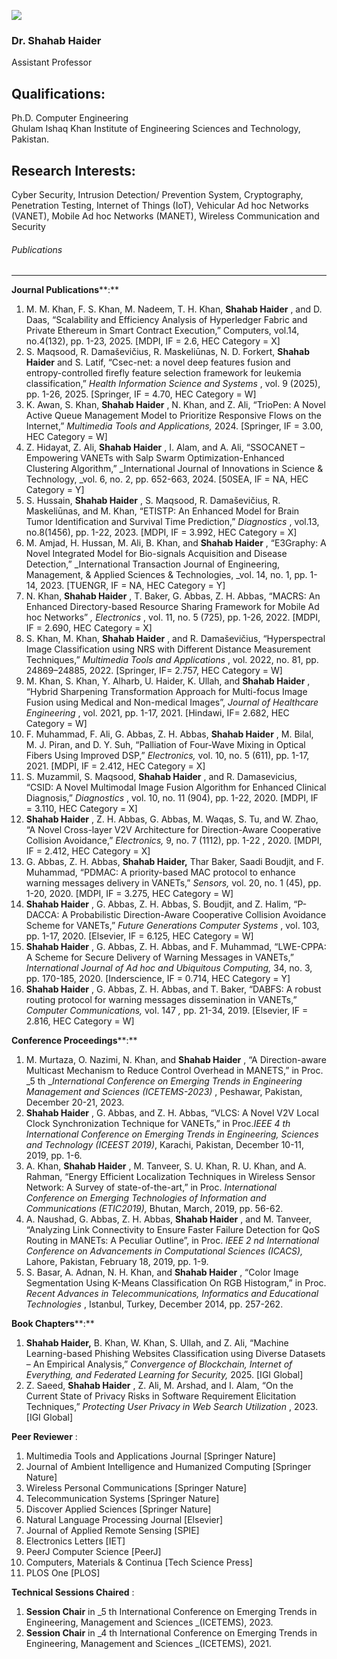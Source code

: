 [![](https://giki.edu.pk/wp-content/uploads/2019/11/1742374442994-455x450.jpg)](https://giki.edu.pk/wp-content/uploads/2019/11/1742374442994.jpg)
### Dr. Shahab Haider
Assistant Professor
## Qualifications:
Ph.D. Computer Engineering  
Ghulam Ishaq Khan Institute of Engineering Sciences and Technology,   
Pakistan.
## Research Interests:
Cyber Security, Intrusion Detection/ Prevention System, Cryptography, Penetration Testing, Internet of Things (IoT), Vehicular Ad hoc Networks (VANET), Mobile Ad hoc Networks (MANET), Wireless Communication and Security
###### Publications
* * *
**Journal Publications****:**
  1. M. M. Khan, F. S. Khan, M. Nadeem, T. H. Khan, **Shahab Haider** , and D. Daas, “Scalability and Efficiency Analysis of Hyperledger Fabric and Private Ethereum in Smart Contract Execution,” Computers, vol.14, no.4(132), pp. 1-23, 2025. [MDPI, IF = 2.6, HEC Category = X]
  2. S. Maqsood, R. Damaševičius, R. Maskeliūnas, N. D. Forkert, **Shahab Haider** and S. Latif, “Csec-net: a novel deep features fusion and entropy-controlled firefly feature selection framework for leukemia classification,” _Health Information Science and Systems_ , vol. 9 (2025), pp. 1-26, 2025. [Springer, IF = 4.70, HEC Category = W]
  3. K. Awan, S. Khan, **Shahab Haider** , N. Khan, and Z. Ali, “TrioPen: A Novel Active Queue Management Model to Prioritize Responsive Flows on the Internet,” _Multimedia Tools and Applications,_ 2024. [Springer, IF = 3.00, HEC Category = W]
  4. Z. Hidayat, Z. Ali, **Shahab Haider** , I. Alam, and A. Ali, “SSOCANET – Empowering VANETs with Salp Swarm Optimization-Enhanced Clustering Algorithm,” _International Journal of Innovations in Science & Technology, _vol. 6, no. 2, pp. 652-663, 2024. [50SEA, IF = NA, HEC Category = Y]
  5. S. Hussain, **Shahab Haider** , S. Maqsood, R. Damaševičius, R. Maskeliūnas, and M. Khan, “ETISTP: An Enhanced Model for Brain Tumor Identification and Survival Time Prediction,” _Diagnostics_ , vol.13, no.8(1456), pp. 1-22, 2023. [MDPI, IF = 3.992, HEC Category = X]
  6. M. Amjad, H. Hussan, M. Ali, B. Khan, and **Shahab Haider** , “E3Graphy: A Novel Integrated Model for Bio-signals Acquisition and Disease Detection,” _International Transaction Journal of Engineering, Management, & Applied Sciences & Technologies, _vol. 14, no. 1, pp. 1-14, 2023. [TUENGR, IF = NA, HEC Category = Y]
  7. N. Khan, **Shahab Haider** , T. Baker, G. Abbas, Z. H. Abbas, “MACRS: An Enhanced Directory-based Resource Sharing Framework for Mobile Ad hoc Networks” _, Electronics_ , vol. 11, no. 5 (725), pp. 1-26, 2022. [MDPI, IF = 2.690, HEC Category = X]
  8. S. Khan, M. Khan, **Shahab Haider** , and R. Damaševičius, “Hyperspectral Image Classification using NRS with Different Distance Measurement Techniques,” _Multimedia Tools and Applications_ , vol. 2022, no. 81, pp. 24869–24885, 2022. [Springer, IF= 2.757, HEC Category = W]
  9. M. Khan, S. Khan, Y. Alharb, U. Haider, K. Ullah, and **Shahab Haider** , “Hybrid Sharpening Transformation Approach for Multi-focus Image Fusion using Medical and Non-medical Images”, _Journal of Healthcare Engineering_ , vol. 2021, pp. 1-17, 2021. [Hindawi, IF= 2.682, HEC Category = W]
  10. F. Muhammad, F. Ali, G. Abbas, Z. H. Abbas, **Shahab Haider** , M. Bilal, M. J. Piran, and D. Y. Suh, “Palliation of Four-Wave Mixing in Optical Fibers Using Improved DSP,” _Electronics,_ vol. 10, no. 5 (611), pp. 1-17, 2021. [MDPI, IF = 2.412, HEC Category = X]
  11. S. Muzammil, S. Maqsood, **Shahab Haider** , and R. Damasevicius, “CSID: A Novel Multimodal Image Fusion Algorithm for Enhanced Clinical Diagnosis,” _Diagnostics_ , vol. 10, no. 11 (904), pp. 1-22, 2020. [MDPI, IF = 3.110, HEC Category = X]
  12. **Shahab Haider** , Z. H. Abbas, G. Abbas, M. Waqas, S. Tu, and W. Zhao, “A Novel Cross-layer V2V Architecture for Direction-Aware Cooperative Collision Avoidance,” _Electronics,_ 9, no. 7 (1112), pp. 1-22 , 2020. [MDPI, IF = 2.412, HEC Category = X]
  13. G. Abbas, Z. H. Abbas, **Shahab Haider,** Thar Baker, Saadi Boudjit, and F. Muhammad, “PDMAC: A priority-based MAC protocol to enhance warning messages delivery in VANETs,” _Sensors,_ vol. 20, no. 1 (45), pp. 1-20, 2020. [MDPI, IF = 3.275, HEC Category = W]
  14. **Shahab Haider** , G. Abbas, Z. H. Abbas, S. Boudjit, and Z. Halim, “P-DACCA: A Probabilistic Direction-Aware Cooperative Collision Avoidance Scheme for VANETs,” _Future Generations Computer Systems_ , vol. 103, pp. 1-17, 2020. [Elsevier, IF = 6.125, HEC Category = W]
  15. **Shahab Haider** , G. Abbas, Z. H. Abbas, and F. Muhammad, “LWE-CPPA: A Scheme for Secure Delivery of Warning Messages in VANETs,” _International Journal of Ad hoc and Ubiquitous Computing,_ 34, no. 3, pp. 170-185, 2020. [Inderscience, IF = 0.714, HEC Category = Y]
  16. **Shahab Haider** , G. Abbas, Z. H. Abbas, and T. Baker, “DABFS: A robust routing protocol for warning messages dissemination in VANETs,”  _Computer Communications,_ vol. 147 _,_ pp. 21-34, 2019. [Elsevier, IF = 2.816, HEC Category = W]


**Conference Proceedings****:**
  1. M. Murtaza, O. Nazimi, N. Khan, and **Shahab Haider** , “A Direction-aware Multicast Mechanism to Reduce Control Overhead in MANETS,” in Proc. _5 th __International Conference on Emerging Trends in Engineering Management and Sciences (ICETEMS-2023)_ , Peshawar, Pakistan, December 20-21, 2023.
  2. **Shahab Haider** , G. Abbas, and Z. H. Abbas, “VLCS: A Novel V2V Local Clock Synchronization Technique for VANETs,” in Proc._IEEE 4 th International Conference on Emerging Trends in Engineering, Sciences and Technology (ICEEST 2019)_, Karachi, Pakistan, December 10-11, 2019, pp. 1-6.
  3. A. Khan, **Shahab Haider** , M. Tanveer, S. U. Khan, R. U. Khan, and A. Rahman, “Energy Efficient Localization Techniques in Wireless Sensor Network: A Survey of state-of-the-art,” in Proc. _International Conference on Emerging Technologies of Information and Communications (ETIC2019),_ Bhutan, March, 2019, pp. 56-62.
  4. A. Naushad, G. Abbas, Z. H. Abbas, **Shahab Haider** , and M. Tanveer, “Analyzing Link Connectivity to Ensure Faster Failure Detection for QoS Routing in MANETs: A Peculiar Outline”, in Proc. _IEEE 2 nd International Conference on Advancements in Computational Sciences (ICACS),_ Lahore, Pakistan, February 18, 2019, pp. 1-9.
  5. S. Basar, A. Adnan, N. H. Khan, and **Shahab Haider** , “Color Image Segmentation Using K-Means Classification On RGB Histogram,” in Proc.  _Recent Advances in Telecommunications, Informatics and Educational Technologies_ , Istanbul, Turkey, December 2014, pp. 257-262.


**Book Chapters****:**
  1. **Shahab Haider,** B. Khan, W. Khan, S. Ullah, and Z. Ali, “Machine Learning-based Phishing Websites Classification using Diverse Datasets – An Empirical Analysis,” _Convergence of Blockchain, Internet of Everything, and Federated Learning for Security,_ 2025. [IGI Global]
  2. Z. Saeed, **Shahab Haider** , Z. Ali, M. Arshad, and I. Alam, “On the Current State of Privacy Risks in Software Requirement Elicitation Techniques,” _Protecting User Privacy in Web Search Utilization_ , 2023. [IGI Global]


**Peer Reviewer** :
  1. Multimedia Tools and Applications Journal [Springer Nature]
  2. Journal of Ambient Intelligence and Humanized Computing [Springer Nature]
  3. Wireless Personal Communications [Springer Nature]
  4. Telecommunication Systems [Springer Nature]
  5. Discover Applied Sciences [Springer Nature]
  6. Natural Language Processing Journal [Elsevier]
  7. Journal of Applied Remote Sensing [SPIE]
  8. Electronics Letters [IET]
  9. PeerJ Computer Science [PeerJ]
  10. Computers, Materials & Continua [Tech Science Press]
  11. PLOS One [PLOS]


**Technical Sessions Chaired** :
  1. **Session Chair** in _5 th International Conference on Emerging Trends in Engineering, Management and Sciences _(ICETEMS), 2023.
  2. **Session Chair** in _4 th International Conference on Emerging Trends in Engineering, Management and Sciences _(ICETEMS), 2021.


